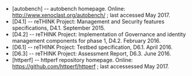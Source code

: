 

* [autobench] -- autobench homepage.  Online: http://www.xenoclast.org/autobench/ ; last accessed May 2017.
* [D4.1]  -- reTHINK Project: Management and Security features specifications, D4.1. September 2015.
* [D4.2] -- reTHINK Project: Implementation of Governance and identity management components for phase 1, D4.2. February 2016.
* [D6.1] -- reTHINK Project: Testbed specification, D6.1. April 2016.
* [D6.3] -- reTHINK Project: Assessment Report, D6.3. June 2016.
* [httperf] -- httperf repository homepage.  Online: https://github.com/httperf/httperf ; last accessessed May 2017.

